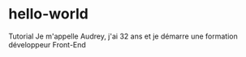 # hello-world
Tutorial
Je m'appelle Audrey, j'ai 32 ans et je démarre une formation développeur Front-End
